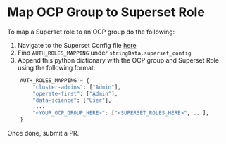 # Map OCP Group to Superset Role

To map a Superset role to an OCP group do the following:

1. Navigate to the Superset Config file [here][superset_config]
2. Find `AUTH_ROLES_MAPPING` under `stringData.superset_config`
3. Append this python dictionary with the OCP group and Superset Role using
the following format:
```python
    AUTH_ROLES_MAPPING = {
        "cluster-admins": ["Admin"],
        "operate-first": ["Admin"],
        "data-science": ["User"],
        ....
        "<YOUR_OCP_GROUP_HERE>": ["<SUPERSET_ROLES_HERE>", ...],
    }
```

Once done, submit a PR.

[superset_config]: https://github.com/operate-first/apps/blob/master/odh-manifests/zero/superset/base/secret.yaml

